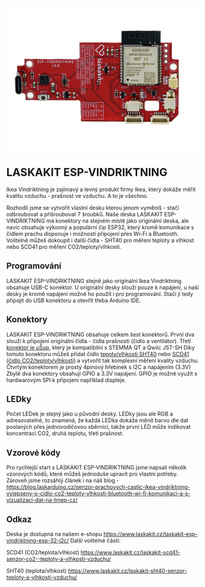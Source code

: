 ![LASKAKIT ESP-VINDRIKTNING](https://github.com/LaskaKit/ESP-Vindriktning/blob/main/img/01.jpg)
# LASKAKIT ESP-VINDRIKTNING

Ikea Vindriktning je zajímavý a levný produkt firmy Ikea, který dokáže měřit kvalitu vzduchu - prašnost ve vzduchu. A to je všechno.

Rozhodli jsme se vytvořit vlastní desku kterou jenom vyměníš - stačí odšroubovat a přišroubovat 7 šroubků. 
Naše deska LASKAKIT ESP-VINDRIKTNING má konektory na stejném místě jako originální deska, ale navíc obsahuje výkonný a populární čip ESP32, který kromě komunikace s čidlem prachu 
disponuje i možností připojení přes Wi-Fi a Bluetooth. Volitelně můžeš dokoupit i další čidla - SHT40 pro měření teploty a vlhkost nebo SCD41 pro měření CO2/teploty/vlhkosti. 

## Programování
LASKAKIT ESP-VINDRIKTNING stejně jako originální Ikea Vindriktning obsahuje USB-C konektor. U originální desky slouží pouze k napájení, u naší desky je kromě napájení možné ho použít i pro programování.
Stačí jí tedy připojit do USB konektoru a otevřít třeba Arduino IDE. 

## Konektory
LASKAKIT ESP-VINDRIKTNING obsahuje celkem šest konektorů. První dva slouží k připojení originální čidla - čidla prašnosti (čidlo a ventilátor). Třetí [konektor je uŠup](https://blog.laskarduino.cz/predstavujeme-univerzalni-konektor-pro-propojeni-modulu-a-cidel-%ce%bcsup/),
který je kompatibilní s STEMMA QT a Qwiic JST-SH
Díky tomuto konektoru můžeš přidat čidlo [tepoty/vlhkosti SHT40](https://www.laskakit.cz/laskakit-sht40-senzor-teploty-a-vlhkosti-vzduchu/) nebo [SCD41 (čidlo CO2/teploty/vlhkosti)](https://www.laskakit.cz/laskakit-scd41-senzor-co2--teploty-a-vlhkosti-vzduchu/) 
a vytvořit tak komplexní měření kvality vzduchu.
Čtvrtým konektorem je prostý 4pinový hřebínek s I2C a napájením (3.3V)
Zbylé dva konektory obsahují GPIO a 3.3V napájení. GPIO je možné využít s hardwarovým SPI k připojení například displeje. 

## LEDky
Počet LEDek je stejný jako u původní desky. LEDky jsou ale RGB a adresovatelné, to znamená, že každá LEDka dokáže měnit barvu dle dat poslaných přes jednovodičovou sběrnici,
takže první LED může indikovat koncentraci CO2, druhá teplotu, třetí prašnost. 

## Vzorové kódy 
Pro rychlejší start s LASKAKIT ESP-VINDRIKTNING jsme napsali několik vzorových kódů, které můžeš jednoduše upravit pro vlastní potřeby.
Zároveň jsme rozsáhlý článek i na náš blog - https://blog.laskarduino.cz/senzor-prachovych-castic-ikea-vindriktning-vylepseny-o-cidlo-co2-teploty-vlhkosti-bluetooth-wi-fi-komunikaci-a-s-vizualizaci-dat-na-tmep-cz/

## Odkaz
Deska je dostupná na našem e-shopu https://www.laskakit.cz/laskakit-esp-vindriktning-esp-32-i2c/
Další volitelné části: 

SCD41 (CO2/teplota/vlhkost) https://www.laskakit.cz/laskakit-scd41-senzor-co2--teploty-a-vlhkosti-vzduchu/

SHT40 (teplota/vlhkost) https://www.laskakit.cz/laskakit-sht40-senzor-teploty-a-vlhkosti-vzduchu/
